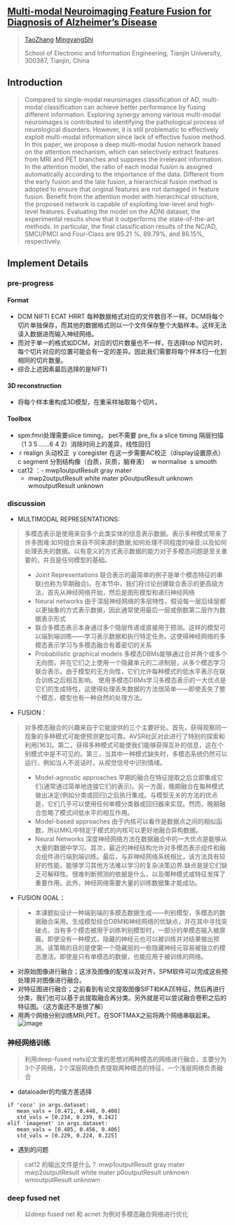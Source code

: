 

## [Multi-modal Neuroimaging Feature Fusion for Diagnosis of Alzheimer’s Disease](https://doi.org/10.1016/j.jneumeth.2020.108795)

> [TaoZhang](https://www.sciencedirect.com/science/article/pii/S0165027020302181?via%3Dihub#!) [MingyangShi](https://www.sciencedirect.com/science/article/pii/S0165027020302181?via%3Dihub#!) 
>
> School of Electronic and Information Engineering, Tianjin University, 300387, Tianjin, China

## Introduction
> Compared to single-modal neuroimages classification of AD, multi-modal classification can achieve better performance by fusing different information. Exploring synergy among various multi-modal neuroimages is contributed to identifying the pathological process of neurological disorders. However, it is still problematic to effectively exploit multi-modal information since lack of effective fusion method. In this paper, we propose a deep multi-modal fusion network based on the attention mechanism, which can selectively extract features from MRI and PET branches and suppress the irrelevant information. In the attention model, the ratio of each modal fusion is assigned automatically according to the importance of the data. Different from the early fusion and the late fusion, a hierarchical fusion method is adopted to ensure that original features are not damaged in feature fusion. Benefit from the attention model with hierarchical structure, the proposed network is capable of exploiting low-level and high-level features. Evaluating the model on the ADNI dataset, the experimental results show that it outperforms the state-of-the-art methods. In particular, the final classification results of the NC/AD, SMCI/PMCI and Four-Class are 95.21 %, 89.79%, and 86.15%, respectively.
## Implement Details

### pre-progress
#### Format
  - DCM NIFTI ECAT HRRT
    每种数据格式对应的文件数目不一样。DCM将每个切片单独保存，而其他的数据格式则以一个文件保存整个大脑样本。这样无法读入数据进而输入神经网络。
  - 而对于单一的格式如DCM，对应的切片数量也不一样，在选择top N切片时，每个切片对应的位置可能会有一定的差异。因此我们需要将每个样本归一化到相同的切片数量。
  - 综合上述因素最后选择的是NIFTI
#### 3D reconstruction
  - 将每个样本重构成3D模型，在重采样抽取每个切片。
#### Toolbox
- spm:fmri处理需要slice timing， pet不需要
  pre_fix a  slice timing 隔层扫描（1 3 5 ……6 4 2）消除时间上的差异，线性回归
- ​        r  realign 头动校正
  ​        y  coregister 在这一步需要AC校正（display设置原点）
  ​        c  segment 分割结构像（白质，灰质，脑脊液）
  ​        w  normalise
  ​        s  smooth
- cat12 ：- mwp1outputResult gray mater 
  - mwp2outputResult white mater
    p0outputResult   unknown  
    wmoutputResult   unknown  


### discussion
- MULTIMODAL REPRESENTATIONS:
> 多模态表示是使用来自多个此类实体的信息表示数据。表示多种模式带来了许多困难:如何组合来自不同来源的数据;如何处理不同程度的噪音;以及如何处理丢失的数据。以有意义的方式表示数据的能力对于多模态问题是至关重要的，并且是任何模型的基础。
>- Joint Representations
>联合表示的最简单的例子是单个模态特征的串联(也称为早期融合)。在本节中，我们将讨论创建联合表示的更高级方法，首先从神经网络开始，然后是图形模型和递归神经网络
>- Neural networks
>由于深层神经网络的多层特性，假设每一层后续层都以更抽象的方式表示数据，因此通常使用最后一层或倒数第二层作为数据表示形式
>- 联合多模态表示本身通过多个隐层传递或直接用于预测。这样的模型可以端到端训练——学习表示数据和执行特定任务。这使得神经网络的多模态表示学习与多模态融合有着密切的关系
>- Probabilistic graphical models
> 多模态DBMs能够通过合并两个或多个无向图，并在它们之上使用一个隐藏单元的二进制层，从多个模态学习联合表示。由于模型的无方向性，它们允许每种模式的低水平表示在联合训练之后相互影响。
> 使用多模态DBMs学习多模态表示的一大优点是它们的生成特性，这使得处理丢失数据的方法很简单——即使丢失了整个模态，模型也有一种自然的处理方法。


- FUSION：
>对多模态融合的兴趣来自于它能提供的三个主要好处。首先，获得观察同一现象的多种模式可能使预测更加可靠。AVSR社区对此进行了特别的探索和利用[163]。第二，获得多种模式可能使我们能够获得互补的信息，这在个别模式中是不可见的。第三，当其中一种模式缺失时，多模态系统仍然可以运行，例如当人不说话时，从视觉信号中识别情绪。
>- Model-agnostic approaches
>早期的融合在特征提取之后立即集成它们(通常通过简单地连接它们的表示)。另一方面，晚期融合在每种模式做出决定(例如分类或回归)之后执行集成。与模型无关的方法的优点是，它们几乎可以使用任何单模分类器或回归器来实现。然而，晚期融合忽略了模式间低水平的相互作用。
>- Model-based approaches
> 由于内核可以看作是数据点之间的相似函数，所以MKL中特定于模式的内核可以更好地融合异构数据。
>- Neural Networks
> 深度神经网络方法在数据融合中的一大优点是能够从大量的数据中学习。其次，最近的神经结构允许对多模态表示组件和融合组件进行端到端训练。最后，与非神经网络系统相比，该方法具有较好的性能，能够学习其他方法难以学习的复杂决策边界.缺点是是它们缺乏可解释性。很难判断预测的依据是什么，以及哪种模式或特征发挥了重要作用。此外，神经网络需要大量的训练数据集才能成功。

- FUSION GOAL：
>- 本课题拟设计一种端到端的多模态数据生成——判别模型，多模态的数据融合采用。生成模型综合DBM和神经网络的优缺点，并在其中寻找突破点。当有多个模态被用于训练判别模型时，一部分的单模态输入被屏蔽。即使没有一种模式，隐藏的神经元也可以被训练并对结果做出预测。该策略的目的是使第一个隐藏层的一些隐藏神经元容易被独立的模态激活。即使是只有单模态的数据，也能应用于被训练的网络。

- 对原始图像进行融合；这涉及图像的配准以及对齐，SPM软件可以完成这些预处理并对图像进行融合。
- 对特征图进行融合；之前看到有论文提取图像SIFT和KAZE特征，然后再进行分类，我们也可以基于此提取融合再分类。另外就是可以尝试融合卷积之后的特征图。（这方面还不是很了解）
- 用两个网络分别训练MRI,PET。在SOFTMAX之前将两个网络串联起来。
![image](https://i.loli.net/2018/12/18/5c18dc7cc6c10.png)

### 神经网络训练
> 利用deep-fused nets论文里的思想对两种模态的网络进行融合，主要分为3个子网络，2个深层网络负责提取两种模态的特征，一个浅层网络负责融合

- dataloader的均值方差选择

```
if 'coco' in args.dataset:
   mean_vals = [0.471, 0.448, 0.408]
   std_vals = [0.234, 0.239, 0.242]
elif 'imagenet' in args.dataset:
   mean_vals = [0.485, 0.456, 0.406]
   std_vals = [0.229, 0.224, 0.225]
```
- 遇到的问题
> cat12 的输出文件是什么？
  mwp1outputResult gray mater 
> mwp2outputResult white mater
  p0outputResult   unknown  
  wmoutputResult   unknown  

### deep fused net
> 以deep fused net 和 acnet 为例对多模态融合网络进行优化
    

### 
